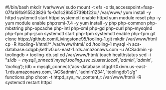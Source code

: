 #!/bin/bash
mkdir /var/www/
sudo mount -t efs -o tls,accesspoint=fsap-07fa191b915523826 fs-0d1c29b50739bf22c:/ /var/www/
yum install -y httpd 
systemctl start httpd
systemctl enable httpd
yum module reset php -y
yum module enable php:remi-7.4 -y
yum install -y php php-common php-mbstring php-opcache php-intl php-xml php-gd php-curl php-mysqlnd php-fpm php-json
systemctl start php-fpm
systemctl enable php-fpm
git clone https://github.com/Livingstone95/tooling-1.git
mkdir /var/www/html
cp -R /tooling-1/html/*  /var/www/html/
cd /tooling-1
mysql -h acs-database.cdqpbjkethv0.us-east-1.rds.amazonaws.com -u ACSadmin -p toolingdb < tooling-db.sql
cd /var/www/html/
touch healthstatus
sed -i "s/$db = mysqli_connect('mysql.tooling.svc.cluster.local', 'admin', 'admin', 'tooling');/$db = mysqli_connect('acs-database.cfgqfrt0xivm.us-east-1.rds.amazonaws.com, 'ACSadmin', 'admin1234', 'toolingdb');/g" functions.php
chcon -t httpd_sys_rw_content_t /var/www/html/ -R
systemctl restart httpd







